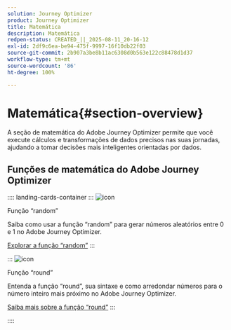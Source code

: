 ```yaml
---
solution: Journey Optimizer
product: Journey Optimizer
title: Matemática
description: Matemática
redpen-status: CREATED_||_2025-08-11_20-16-12
exl-id: 2df9c6ea-be94-475f-9997-16f10db22f03
source-git-commit: 2b907a3be8b11ac6308d0b563e122c88478d1d37
workflow-type: tm+mt
source-wordcount: '86'
ht-degree: 100%

---
```


# Matemática{#section-overview}

A seção de matemática do Adobe Journey Optimizer permite que você execute cálculos e transformações de dados precisos nas suas jornadas, ajudando a tomar decisões mais inteligentes orientadas por dados.

## Funções de matemática do Adobe Journey Optimizer

:::: landing-cards-container
:::
![icon](https://cdn.experienceleague.adobe.com/icons/code-branch.svg)

Função “random”

Saiba como usar a função “random” para gerar números aleatórios entre 0 e 1 no Adobe Journey Optimizer.

[Explorar a função “random”](../using/building-journeys/functions/functionrandom.md)
:::

:::
![icon](https://cdn.experienceleague.adobe.com/icons/code-branch.svg)

Função “round”

Entenda a função “round”, sua sintaxe e como arredondar números para o número inteiro mais próximo no Adobe Journey Optimizer.

[Saiba mais sobre a função “round”](../using/building-journeys/functions/functionround.md)
:::

::::
